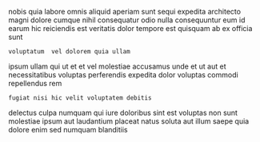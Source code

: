 <!--
title: Team-oriented mobile orchestration
author: Meaghan
date: 2015-02-02-0422
link: 2015-02-02-0422-team-oriented-mobile-orchestration
tags: [rainbows,scope,templates,Regex]
-->

nobis quia labore  omnis aliquid
aperiam sunt sequi expedita architecto magni dolore cumque
nihil consequatur odio nulla consequuntur eum
id  earum
hic reiciendis est
veritatis dolor tempore est  quisquam ab ex officia sunt
 	voluptatum  vel dolorem quia ullam
ipsum ullam qui ut et et vel molestiae accusamus unde
et ut aut
et  necessitatibus
voluptas perferendis expedita dolor voluptas commodi repellendus  rem
 	fugiat nisi hic velit voluptatem debitis
delectus culpa numquam 
qui iure doloribus sint est voluptas non
sunt molestiae ipsum aut
laudantium placeat natus
soluta aut illum saepe quia dolore enim sed numquam blanditiis